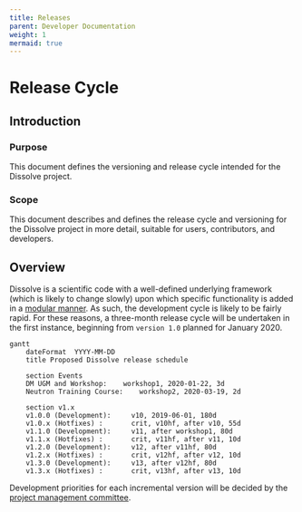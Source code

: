 ```yaml
---
title: Releases
parent: Developer Documentation
weight: 1
mermaid: true
---
```

# Release Cycle

## Introduction

### Purpose
This document defines the versioning and release cycle intended for the Dissolve project.

### Scope
This document describes and defines the release cycle and versioning for the Dissolve project in more detail, suitable for users, contributors, and developers.

## Overview

Dissolve is a scientific code with a well-defined underlying framework (which is likely to change slowly) upon which specific functionality is added in a [modular manner](overviews/modules.md). As such, the development cycle is likely to be fairly rapid. For these reasons, a three-month release cycle will be undertaken in the first instance, beginning from `version 1.0` planned for January 2020.

```mermaid
gantt
	dateFormat  YYYY-MM-DD
	title Proposed Dissolve release schedule

	section Events
	DM UGM and Workshop:    workshop1, 2020-01-22, 3d
	Neutron Training Course:    workshop2, 2020-03-19, 2d

	section v1.x
	v1.0.0 (Development):     v10, 2019-06-01, 180d
	v1.0.x (Hotfixes) :       crit, v10hf, after v10, 55d
	v1.1.0 (Development):     v11, after workshop1, 80d
	v1.1.x (Hotfixes) :       crit, v11hf, after v11, 10d
	v1.2.0 (Development):     v12, after v11hf, 80d
	v1.2.x (Hotfixes) :       crit, v12hf, after v12, 10d
	v1.3.0 (Development):     v13, after v12hf, 80d
	v1.3.x (Hotfixes) :       crit, v13hf, after v13, 10d
```

Development priorities for each incremental version will be decided by the [project management committee](../governance/pmc.md).
